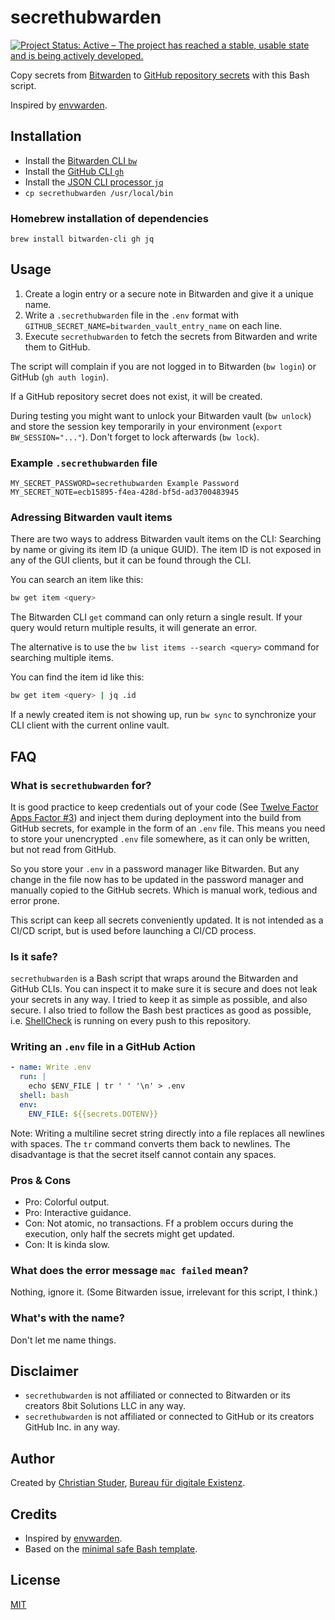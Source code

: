 # secrethubwarden

[![Project Status: Active – The project has reached a stable, usable state and is being actively developed.](https://www.repostatus.org/badges/latest/active.svg)](https://www.repostatus.org/#active)

Copy secrets from [Bitwarden](https://bitwarden.com) to [GitHub repository secrets](https://docs.github.com/en/actions/reference/encrypted-secrets) with this Bash script.

Inspired by [envwarden](https://github.com/envwarden/envwarden).

## Installation

- Install the [Bitwarden CLI `bw`](https://bitwarden.com/help/article/cli/)
- Install the [GitHub CLI `gh`](https://github.com/cli/cli)
- Install the [JSON CLI processor `jq`](https://stedolan.github.io/jq/)
- `cp secrethubwarden /usr/local/bin`

### Homebrew installation of dependencies

`brew install bitwarden-cli gh jq`

## Usage

1. Create a login entry or a secure note in Bitwarden and give it a unique name.
2. Write a `.secrethubwarden` file in the `.env` format with `GITHUB_SECRET_NAME=bitwarden_vault_entry_name` on each line.
3. Execute `secrethubwarden` to fetch the secrets from Bitwarden and write them to GitHub.

The script will complain if you are not logged in to Bitwarden (`bw login`) or GitHub (`gh auth login`).

If a GitHub repository secret does not exist, it will be created.

During testing you might want to unlock your Bitwarden vault (`bw unlock`) and store the session key temporarily in your environment (`export BW_SESSION="..."`). Don't forget to lock afterwards (`bw lock`).

### Example `.secrethubwarden` file

```env
MY_SECRET_PASSWORD=secrethubwarden Example Password
MY_SECRET_NOTE=ecb15895-f4ea-428d-bf5d-ad3700483945
```

### Adressing Bitwarden vault items

There are two ways to address Bitwarden vault items on the CLI: Searching by name or giving its item ID (a unique GUID). The item ID is not exposed in any of the GUI clients, but it can be found through the CLI.

You can search an item like this:

```bash
bw get item <query>
```

The Bitwarden CLI `get` command can only return a single result. If your query would return multiple results, it will generate an error.

The alternative is to use the `bw list items --search <query>` command for searching multiple items.

You can find the item id like this:

```bash
bw get item <query> | jq .id
```

If a newly created item is not showing up, run `bw sync` to synchronize your CLI client with the current online vault.

## FAQ

### What is `secrethubwarden` for?

It is good practice to keep credentials out of your code (See [Twelve Factor Apps Factor #3](https://12factor.net)) and inject them during deployment into the build from GitHub secrets, for example in the form of an `.env` file. This means you need to store your unencrypted `.env` file somewhere, as it can only be written, but not read from GitHub.

So you store your `.env` in a password manager like Bitwarden. But any change in the file now has to be updated in the password manager and manually copied to the GitHub secrets. Which is manual work, tedious and error prone.

This script can keep all secrets conveniently updated. It is not intended as a CI/CD script, but is used before launching a CI/CD process.

### Is it safe?

`secrethubwarden` is a Bash script that wraps around the Bitwarden and GitHub CLIs. You can inspect it to make sure it is secure and does not leak your secrets in any way. I tried to keep it as simple as possible, and also secure. I also tried to follow the Bash best practices as good as possible, i.e. [ShellCheck](https://www.shellcheck.net) is running on every push to this repository.

### Writing an `.env` file in a GitHub Action

```yaml
- name: Write .env
  run: |
    echo $ENV_FILE | tr ' ' '\n' > .env
  shell: bash
  env:
    ENV_FILE: ${{secrets.DOTENV}}
```

Note: Writing a multiline secret string directly into a file replaces all newlines with spaces. The `tr` command converts them back to newlines. The disadvantage is that the secret itself cannot contain any spaces.

### Pros & Cons

- Pro: Colorful output.
- Pro: Interactive guidance.
- Con: Not atomic, no transactions. Ff a problem occurs during the execution, only half the secrets might get updated.
- Con: It is kinda slow.

### What does the error message `mac failed` mean?

Nothing, ignore it. (Some Bitwarden issue, irrelevant for this script, I think.)

### What's with the name?

Don't let me name things.

## Disclaimer

- `secrethubwarden` is not affiliated or connected to Bitwarden or its creators 8bit Solutions LLC in any way.
- `secrethubwarden` is not affiliated or connected to GitHub or its creators GitHub Inc. in any way.

## Author

Created by [Christian Studer](mailto:cstuder@existenz.ch), [Bureau für digitale Existenz](https://bureau.existenz.ch).

## Credits

- Inspired by [envwarden](https://github.com/envwarden/envwarden).
- Based on the [minimal safe Bash template](https://betterdev.blog/minimal-safe-bash-script-template/).

## License

[MIT](LICENSE)
